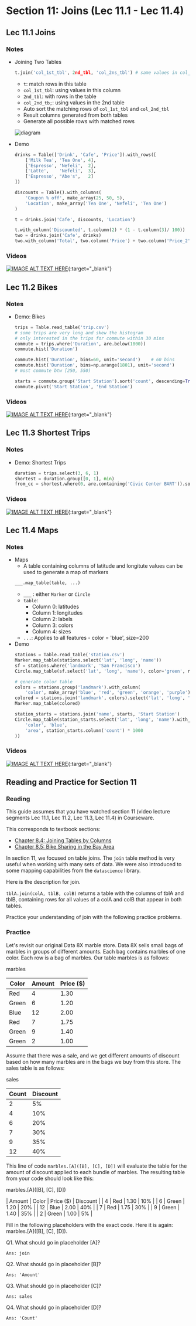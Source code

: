 # Section 11: Joins (Lec 11.1 - Lec 11.4)

## Lec 11.1 Joins

### Notes

+ Joining Two Tables
    ```python
    t.join('col_1st_tbl', 2nd_tbl, 'col_2ns_tbl') # same values in col_1st_tbl & col_2nd_tbl
    ```
    + `t`: match rows in this table
    + `col_1st_tbl`: using values in this column
    + `2nd_tbl`: with rows in the table
    + `col_2nd_tb;`: using values in the 2nd table
    + Auto sort the matching rows of `col_1st_tbl` and `col_2nd_tbl`
    + Result columns generated from both tables
    + Generate all possible rows with matched rows

    ![diagram](./Diagrams/sec11-joins.png)
+ Demo
    ```python
    drinks = Table(['Drink', 'Cafe', 'Price']).with_rows([
        ['Milk Tea', 'Tea One', 4],
        ['Espresso', 'Nefeli',  2],
        ['Latte',    'Nefeli',  3],
        ['Espresso', "Abe's",   2]
    ])

    discounts = Table().with_columns(
        'Coupon % off', make_array(25, 50, 5),
        'Location', make_array('Tea One', 'Nefeli', 'Tea One')
    )

    t = drinks.join('Cafe', discounts, 'Location')

    t.with_column('Discounted', t.column(2) * (1 - t.column(3)/ 100))
    two = drinks.join('Cafe', drinks)
    two.with_column('Total', two.column('Price') + two.column('Price_2'))
    ```

### Videos 

[![IMAGE ALT TEXT HERE](https://img.youtube.com/vi/YOUTUBE_VIDEO_ID_HERE/0.jpg)](https://youtu.be/2s0yP3wp3rI){:target="_blank"}


## Lec 11.2 Bikes

### Notes

+ Demo: Bikes
    ```python
    trips = Table.read_table('trip.csv')
    # some trips are very long and skew the histogram
    # only interested in the trips for commute within 30 mins
    commute = trips.where('Duration', are.below(1800))
    commute.hist('Duration') 

    commute.hist('Duration', bins=60, unit='second')    # 60 bins
    commute.hist('Duration', bins=np.arange(1801), unit='second') 
    # most commute btw [250, 550)

    starts = commute.group('Start Station').sort('count', descending=True)
    commute.pivot('Start Station', 'End Station')
    ```

### Videos

[![IMAGE ALT TEXT HERE](https://img.youtube.com/vi/YOUTUBE_VIDEO_ID_HERE/0.jpg)](https://youtu.be/-kJEI52bIUM){:target="_blank"}


## Lec 11.3 Shortest Trips

### Notes

+ Demo: Shortest Trips
    ```python
    duration = trips.select(3, 6, 1)
    shortest = duration.group([0, 1], min)
    from_cc = shortest.where(0, are.containing('Civic Center BART')).sort(2)
    ```

### Videos

[![IMAGE ALT TEXT HERE](https://img.youtube.com/vi/YOUTUBE_VIDEO_ID_HERE/0.jpg)](https://youtu.be/KErtBTDpCQo){:target="_blank"}


## Lec 11.4 Maps

### Notes

+ Maps
    + A table containing columns of latitude and longitute values can be used to generate a map of markers
    ```python
    ___.map_table(table, ...)
    ```
    + `___` : either `Marker` or `Circle`
    + `table`: 
        + Column 0: latitudes
        + Column 1: longitudes
        + Column 2: labels
        + Column 3: colors
        + Column 4: sizes
    + `...`: Applies to all features - color = 'blue', size=200
+ Demo
    ```python
    stations = Table.read_table('station.csv')
    Marker.map_table(stations.select('lat', 'long', 'name'))
    sf = stations.where('landmark', 'San Francisco')
    Circle.map_table(sf.select('lat', 'long', 'name'), color='green', radius=150)

    # generate color table
    colors = stations.group('landmark').with_column(
        'color', make_array('blue', 'red', 'green', 'orange', 'purple'))
    colored = stations.join('landmark', colors).select('lat', 'long', 'name', 'color')
    Marker.map_table(colored)

    station_starts = stations.join('name', starts, 'Start Station') 
    Circle.map_table(station_starts.select('lat', 'long', 'name').with_columns(
        'color', 'blue',
        'area', station_starts.column('count') * 1000
    ))
    ```

### Videos

[![IMAGE ALT TEXT HERE](https://img.youtube.com/vi/YOUTUBE_VIDEO_ID_HERE/0.jpg)](https://youtu.be/NmvTEc7DjLk){:target="_blank"}

## Reading and Practice for Section 11

### Reading

This guide assumes that you have watched section 11 (video lecture segments Lec 11.1, Lec 11.2, Lec 11.3, Lec 11.4) in Courseware.

This corresponds to textbook sections:

+ [Chapter 8.4: Joining Tables by Columns](https://www.inferentialthinking.com/chapters/08/4/joining-tables-by-columns.html)
+ [Chapter 8.5: Bike Sharing in the Bay Area](https://www.inferentialthinking.com/chapters/08/5/bike-sharing-in-the-bay-area.html)

In section 11, we focused on table joins. The `join` table method is very useful when working with many sets of data. We were also introduced to some mapping capabilities from the `datascience` library.

Here is the description for join.

`tblA.join(colA, tblB, colB)` returns a table with the columns of tblA and tblB, containing rows for all values of a colA and colB that appear in both tables. 

Practice your understanding of join with the following practice problems.

### Practice

Let's revisit our original Data 8X marble store. Data 8X sells small bags of marbles in groups of different amounts. Each bag contains marbles of one color. Each row is a bag of marbles. Our table marbles is as follows:

marbles

| Color | Amount | Price ($) |
|-------|--------|-----------|
| Red | 4 | 1.30 |
| Green | 6 | 1.20 |
| Blue | 12 | 2.00 |
| Red | 7 | 1.75 |
| Green | 9 | 1.40 |
| Green | 2 | 1.00 |

Assume that there was a sale, and we get different amounts of discount based on how many marbles are in the bags we buy from this store. The sales table is as follows:

sales

| Count | Discount |
|-------|----------|
| 2 | 5% |
| 4 | 10% |
| 6 | 20% |
| 7 | 30% |
| 9 | 35% |
| 12 | 40% |

This line of code `marbles.[A]([B], [C], [D])` will evaluate the table for the amount of discount applied to each bundle of marbles. The resulting table from your code should look like this:

marbles.[A]([B], [C], [D])

| Amount | Color | Price ($) | Discount |
| 4 | Red | 1.30 | 10% |
| 6 | Green | 1.20 | 20% |
| 12 | Blue | 2.00 | 40% |
| 7 | Red | 1.75 | 30% |
| 9 | Green | 1.40 | 35% |
| 2 | Green | 1.00 | 5% |

Fill in the following placeholders with the exact code. Here it is again: 
marbles.[A]([B], [C], [D]).

Q1. What should go in placeholder [A]?

    Ans: join

Q2. What should go in placeholder [B]?

    Ans: 'Amount'

Q3. What should go in placeholder [C]?

    Ans: sales

Q4. What should go in placeholder [D]?

    Ans: 'Count'

